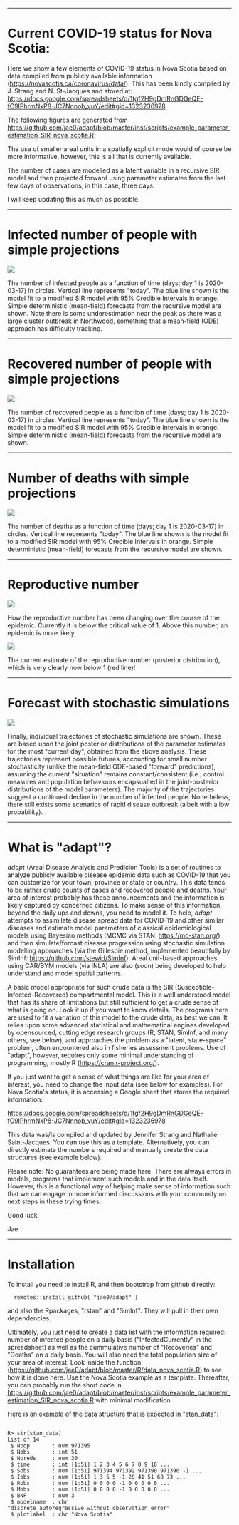 
---

# Current COVID-19 status for Nova Scotia:

Here we show a few elements of COVID-19 status in Nova Scotia based on data compiled from publicly available information (https://novascotia.ca/coronavirus/data/). This has been kindly compiled by J. Strang and N. St-Jacques and stored at: https://docs.google.com/spreadsheets/d/1tgf2H9gDmRnGDGeQE-fC9IPhrmNxP8-JC7Nnnob_vuY/edit#gid=1323236978

The following figures are generated from https://github.com/jae0/adapt/blob/master/inst/scripts/example_parameter_estimation_SIR_nova_scotia.R.

The use of smaller areal units in a spatially explicit mode would of course be more informative, however, this is all that is currently available.

The number of cases are modelled as a latent variable in a recursive SIR model and then projected forward using parameter estimates from the last few days of observations, in this case, three days.

I will keep updating this as much as possible.

---


# Infected number of people with simple projections

![](./inst/doc/Nova%20Scotia/fit_with_projections_infected.png)

The number of infected people as a function of time (days; day 1 is 2020-03-17) in circles. Vertical line represents "today". The blue line shown is the model fit to a modified SIR model with 95% Credible Intervals in orange. Simple deterministic (mean-field) forecasts from the recursive model are shown. Note there is some underestimation near the peak as there was a large cluster outbreak in Northwood, something that a mean-field (ODE) approach has difficulty tracking.

---

# Recovered number of people with simple projections

![](./inst/doc/Nova%20Scotia/fit_with_projections_recovered.png)

The number of recovered people as a function of time (days; day 1 is 2020-03-17) in circles. Vertical line represents "today". The blue line shown is the model fit to a modified SIR model with 95% Credible Intervals in orange. Simple deterministic (mean-field) forecasts from the recursive model are shown.

---

# Number of deaths with simple projections

![](./inst/doc/Nova%20Scotia/fit_with_projections_mortalities.png)

The number of deaths as a function of time (days; day 1 is 2020-03-17) in circles. Vertical line represents "today". The blue line shown is the model fit to a modified SIR model with 95% Credible Intervals in orange. Simple deterministic (mean-field) forecasts from the recursive model are shown.



---

# Reproductive number

![](./inst/doc/Nova%20Scotia/reproductive_number.png)

How the reproductive number has been changing over the course of the epidemic. Currently it is below the critical value of 1. Above this number, an epidemic is more likely.

![](./inst/doc/Nova%20Scotia/reproductive_number_today.png)

The current estimate of the reproductive number (posterior distribution), which is very clearly now below 1 (red line)!


---
# Forecast with stochastic simulations

![](./inst/doc/Nova%20Scotia/fit_with_projections_and_stochastic_simulations.png)

Finally, individual trajectories of stochastic simulations are shown. These are based upon the joint posterior distributions of the parameter estimates for the most "current day", obtained from the above analysis. These trajectories represent possible futures, accounting for small number stochasticity (unlike the mean-field ODE-based "forward" predictions), assuming the current "situation" remains constant/consistent (i.e., control measures and population behaviours encapsualted in the joint-posterior distributions of the model parameters). The majority of the trajectories suggest a continued decline in the number of infected people. Nonetheless, there still exists some scenarios of rapid disease outbreak (albeit with a low probability).



---

# What is "adapt"?

*adapt* (Areal Disease Analysis and Predicion Tools) is a set of routines to analyze publicly available disease epidemic data such as COVID-19 that you can customize for your town, province or state or country. This data tends to be rather crude counts of cases and recovered people and deaths. Your area of interest probably has these announcements and the information is likely captured by concerned citizens. To make sense of this information, beyond the daily ups and downs, you need to model it. To help, *adapt* attempts to assimilate disease spread data for COVID-19 and other similar diseases and estimate model parameters of classical epidemiological models using Bayesian methods (MCMC via STAN: https://mc-stan.org/) and then simulate/forcast disease progression using stochastic simulation modelling approaches (via the Gillespie method, implemented beautifully by SimInf: https://github.com/stewid/SimInf). Areal unit-based approaches using CAR/BYM models (via INLA) are also (soon) being developed to help understand and model spatial patterns.

A basic model appropriate for such crude data is the SIR (Susceptible-Infected-Recovered) compartmental model. This is a well understood model that has its share of limitations but still sufficient to get a crude sense of what is going on. Look it up if you want to know details. The programs here are used to fit a variation of this model to the crude data, as best we can. It relies upon some advanced statistical and mathematical engines developed by opensourced, cutting edge research groups (R, STAN, SimInf, and many others, see below), and approaches the problem as a "latent, state-space" problem, often encountered also in fisheries assessment problems. Use of "adapt", however, requires only some minimal understanding of programming, mostly R (https://cran.r-project.org/).

If you just want to get a sense of what things are like for your area of interest, you need to change the input data (see below for examples). For Nova Scotia's status, it is accessing a Google sheet that stores the required information:

https://docs.google.com/spreadsheets/d/1tgf2H9gDmRnGDGeQE-fC9IPhrmNxP8-JC7Nnnob_vuY/edit#gid=1323236978

This data was/is compiled and updated by Jennifer Strang and Nathalie Saint-Jacques. You can use this as a template. Alternatively, you can directly estimate the numbers required and manually create the data structures (see example below).

Please note: No guarantees are being made here. There are always errors in models, programs that implement such models and in the data itself. However, this is a functional way of helping make sense of information such that we can engage in more informed discussions with your community on next steps in these trying times.

Good luck,

Jae

---

# Installation

To install you need to install R, and then bootstrap from github directly:

```
  remotes::install_github( "jae0/adapt" )
```

and also the Rpackages, "rstan" and "SimInf". They will pull in their own dependencies.

Ultimately, you just need to create a data list with the information required: number of infected people on a daily basis ("InfectedCurrently" in the spreadsheet) as well as the cummulative number of "Recoveries" and "Deaths" on a daily basis. You will also need the total population size of your area of interest. Look inside the function (https://github.com/jae0/adapt/blob/master/R/data_nova_scotia.R) to see how it is done here. Use the Nova Scotia example as a template. Thereafter, you can probably run the short code in https://github.com/jae0/adapt/blob/master/inst/scripts/example_parameter_estimation_SIR_nova_scotia.R with minimal modification.


Here is an example of the data structure that is expected in "stan_data":


```

R> str(stan_data)
List of 14
 $ Npop       : num 971395
 $ Nobs       : int 51
 $ Npreds     : num 30
 $ time       : int [1:51] 1 2 3 4 5 6 7 8 9 10 ...
 $ Sobs       : num [1:51] 971394 971392 971390 971390 -1 ...
 $ Iobs       : num [1:51] 1 3 5 5 -1 28 41 51 68 73 ...
 $ Robs       : num [1:51] 0 0 0 0 -1 0 0 0 0 0 ...
 $ Mobs       : num [1:51] 0 0 0 0 -1 0 0 0 0 0 ...
 $ BNP        : num 3
 $ modelname  : chr "discrete_autoregressive_without_observation_error"
 $ plotlabel  : chr "Nova Scotia"

```
